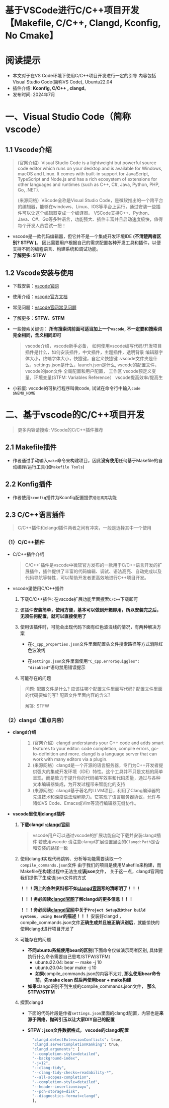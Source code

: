 # 基于VSCode进行C/C++项目开发【Makefile, C/C++, Clangd, Kconfig, No Cmake】


# 阅读提示

 - 本文对于在VS Code环境下使用C/C++项目开发进行一定的引导
   内容包括Visual Studio Code(简称VS Code), Ubuntu22.04 
 - 插件介绍: **Kconfig, C/C++ , clangd**。
 - 发布时间: 2024年7月

# 一、Visual Studio Code（简称vscode）

##  1.1 Vscode介绍

>(官网介绍）Visual Studio Code is a lightweight but powerful source code editor which runs on your desktop and is available for Windows, macOS and Linux. It comes with built-in support for JavaScript, TypeScript and Node.js and has a rich ecosystem of extensions for other languages and runtimes (such as C++, C#, Java, Python, PHP, Go, .NET). 
>
>(来源网络）VScode全称是Visual Studio Code，是微软推出的一个跨平台的编辑器，能够在windows、Linux、IOS等平台上运行，通过安装一些插件可以让这个编辑器变成一个编译器。 VSCode支持C++、Python、Java、C#、Go等多种语言，功能强大、插件丰富并且启动速度极快，值得每个开发人员尝试一把！

 - vscode是一款代码编辑器，但它并不是一个集成开发环境IDE **(不清楚两者区别? STFW )**。
   因此需要用户根据自己的需求配置各种开发工具和插件，以便支持不同的编程语言、构建系统和调试功能。
 - **了解更多: STFW**

## 1.2 Vscode安装与使用

 - 下载安装：[vscode官网](https://code.visualstudio.com/)

 - 使用介绍：[vscode官方文档](https://code.visualstudio.com/docs)

 - 常见问题：[vscode官网常见问题](https://code.visualstudio.com/docs/supporting/faq)

 - 了解更多：**STFW、STFM** 

 - 一些搜索关键词： **所有搜索词前面可适当加上一个`vscode`, 不一定要和搜索词完全相同，含义相同即可**    

   >vscode介绍，vscode新手必备， 如何使用vscode编写代码/开发项目
   >插件是什么，如何安装插件，中文插件，主题插件，透明背景
   >编辑器字体大小，终端字体大小，快捷键，自定义快捷键
   >.vscode文件夹是什么，settings.json是什么，launch.json是什么, vscode的配置文件， vscode的json文件
   >全局配置和用户配置， 工作区
   >vscode预定义变量，环境变量(STFM: Variables Reference）
   >vscode提高效率/提高生

- 小彩蛋: vscode的可执行程序叫做code,  试试在命令行中输入`code $NEMU_HOME`

# 二、基于vscode的C/C++项目开发

>更多内容请搜索:  VScode的C/C++插件推荐

## 2.1 Makefile插件

- 作者通过手动输入`make`命令来构建项目，因此**没有使用**任何基于Makefile的自动编译/运行工具(如`Makefile Tools`)

## 2.2 Konfig插件

- 作者使用`kconfig`插件为Kconfig配置提供`语法高亮`功能

## 2.3 C/C++语言插件

> C/C++插件和clangd插件两者之间有冲突，一般是选择其中一个使用

### （1）C/C++插件

- C/C++插件介绍

  >C/C++`插件是vscode中微软官方发布的一款用于C/C++语言开发的扩展插件，插件提供了丰富的代码编辑、调试、语法高亮、自动完成以及代码导航等特性，可以帮助开发者更高效地进行C++项目开发。

- vscode里使用C/C++插件

  1. 下载C/C++插件: 在vscode扩展功能里面搜索`C/C++`下载即可
  2. 该插件**安装简单，使用方便，基本可以做到开箱即用，所以安装完之后，无须任何配置，就可以直接使用了**
  3. 使用该插件时，可能会出现代码下面有红色波浪线的情况，有两种解决方案

     - 在`c_cpp_properties.json`文件里面配置头文件搜索路径等方式消除红色波浪线

     - 在`settings.json`文件里面使用`"C_Cpp.errorSquiggles": "disabled"`语句禁用错误提示
  4. 可能存在的问题

    > 问题: 配置文件是什么? 应该往哪个配置文件里面写代码? 配置文件里面的代码要如何写? 配置文件里面内容的含义? 	
    >
    > 解答: STFW

### （2）clangd（重点内容）

- **clangd介绍**

  >1. (官网介绍）clangd understands your C++ code and adds smart features to your editor: code completion, compile errors, go-to-definition and more. clangd is a language server that can work with many editors via a plugin.
  >2. (来源网络）clangd是一个开源的语言服务器，专门为C++开发者提供强大的集成开发环境（IDE）特性。这个工具并不只是文档的简单呈现，而是致力于提升你的代码编写效率和代码质量，通过与各种文本编辑器集成，为开发过程带来智能化的支持
  >3. (来源网络）clangd基于著名的LLVM项目，利用了Clang编译器的先进技术和深度语法理解能力。它实现了语言服务器协议，允许与诸如VS Code、Emacs或Vim等流行编辑器无缝协作。


- **vscode里使用clangd插件**

  1. **下载clangd :[clangd官网](https://clangd.llvm.org/installation)** 

     >vscode用户可以通过vscode的扩展功能自动下载并安装clangd插件
     >若使用vscode 请注意clangd扩展设置里面的`Clangd:Path`是否和安装的路径一致

  2. 使用clangd实现代码跳转、分析等功能需要读取一个`compile_commands.json`文件
     由于我们的项目是使用Makefile来构建，而Makefile在构建过程中无法生成**该json**文件，
     关于这一点，clangd官网给我们提供了生成该json文件的方式

     **！！！网上的各种资料都不如[clangd官网](https://clangd.llvm.org/installation.html)写的清晰明了！！！**

     **！！！务必阅读[clangd官网](https://clangd.llvm.org/installation.html)了解clangd的更多信息！！！**

     **！！！务必阅读[clangd官网](https://clangd.llvm.org/installation.html)中关于`Project Setup及Other build systems, using Bear`的描述！！！**
       安装好clangd ，compile_commands.json文件**正确生成并且被正确识别后**，就能愉快的使用clangd进行项目开发了

  3. 可能存在的问题

     - **不同ubuntu系统使用bear的区别**(下面命令仅做演示两者区别, 具体要执行什么命令需要自己思考/STFW/STFM）
       -   ubuntu22.04: bear -- make -j 10 
       -   ubuntu20.04: bear make -j 10
       -   **如果**compile_commands.json的内容不太对, **那么使用bear命令前，先make clean 然后再使用bear + make构建**
     - **如果**clangd识别不到生成的compile_commands.json文件， **那么STFW/STFM**


  4. 探索clangd

     - 下面的代码片段是作者`settings.json`里面的clangd配置，内容也是**来源于网络**，**抛砖引玉以让大家DIY自己的配置**

     - **STFW : json文件数据格式， vscode的clangd配置**

       ```bash
         "clangd.detectExtensionConflicts": true,
         "clangd.serverCompletionRanking": true,    
         "clangd.arguments": [
         "--completion-style=detailed",
         "--background-index",
         "-j=12",
         "--clang-tidy",
         "--clang-tidy-checks=readability-*",
         "--all-scopes-completion",
         "--completion-style=detailed",
         "--header-insertion=iwyu",
         "--pch-storage=disk", 
         "--diagnostics-format=clangd",
         ],
       ```